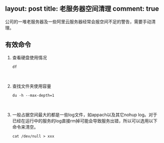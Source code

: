 layout: post
title: 老服务器空间清理
comment: true
----


公司的一堆老服务器及一些阿里云服务器经常会报空间不足的警告，需要手动清理。

## 有效命令

1. 查看硬盘使用情况

   ```
   df
   ```

   ​

2. 查找文件夹使用容量

   ```
   du -h --max-depth=1
   ```

   ​

3. 一般占据空间最大的都是一些log文件，如appach以及其它nohup log。对于已经在运行中的服务的log直接rm掉可能会导致服务出错，所以可以选用以下命令来清空。

   ```
   cat /dev/null > xxx
   ```

   ​